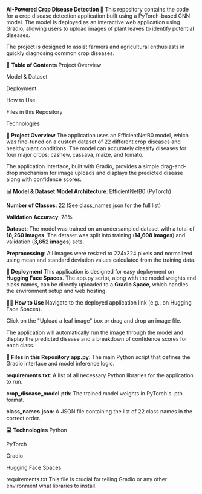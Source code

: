 **AI-Powered Crop Disease Detection 🌿**
This repository contains the code for a crop disease detection application built using a PyTorch-based CNN model. The model is deployed as an interactive web application using Gradio, allowing users to upload images of plant leaves to identify potential diseases.

The project is designed to assist farmers and agricultural enthusiasts in quickly diagnosing common crop diseases.

📝 **Table of Contents**
Project Overview

Model & Dataset

Deployment

How to Use

Files in this Repository

Technologies

**🌱 Project Overview**
The application uses an EfficientNetB0 model, which was fine-tuned on a custom dataset of 22 different crop diseases and healthy plant conditions. The model can accurately classify diseases for four major crops: cashew, cassava, maize, and tomato.

The application interface, built with Gradio, provides a simple drag-and-drop mechanism for image uploads and displays the predicted disease along with confidence scores.

**📊 Model & Dataset**
**Model Architecture**: EfficientNetB0 (PyTorch)

**Number of Classes**: 22 (See class_names.json for the full list)

**Validation Accuracy**: 78%

**Dataset**: The model was trained on an undersampled dataset with a total of **18,260 images**. The dataset was split into training (**14,608 images**) and validation (**3,652 images**) sets.

**Preprocessing**: All images were resized to 224x224 pixels and normalized using mean and standard deviation values calculated from the training data.

**🚀 Deployment**
This application is designed for easy deployment on **Hugging Face Spaces**. The app.py script, along with the model weights and class names, can be directly uploaded to a **Gradio Space**, which handles the environment setup and web hosting.

**🧑‍🌾 How to Use**
Navigate to the deployed application link (e.g., on Hugging Face Spaces).

Click on the "Upload a leaf image" box or drag and drop an image file.

The application will automatically run the image through the model and display the predicted disease and a breakdown of confidence scores for each class.

**📂 Files in this Repository**
**app.py**: The main Python script that defines the Gradio interface and model inference logic.

**requirements.txt**: A list of all necessary Python libraries for the application to run.

**crop_disease_model.pth**: The trained model weights in PyTorch's .pth format.

**class_names.json**: A JSON file containing the list of 22 class names in the correct order.

**💻 Technologies**
Python

PyTorch

Gradio

Hugging Face Spaces

requirements.txt
This file is crucial for telling Gradio or any other environment what libraries to install.
